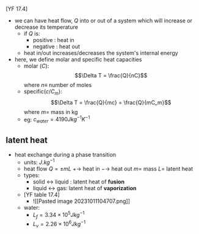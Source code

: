 [YF 17.4]
- we can have heat flow, $Q$ into or out of a system which will increase or decrease its temperature
	- if $Q$ is:
		- positive : heat in
		- negative : heat out
	- heat in/out increases/decreases the system's internal energy
- here, we define molar and specific heat capacities
	- molar ($C$): $$\Delta T = \frac{Q}{nC}$$
		where $n \equiv$ number of moles
	- specific($c/C_m$): $$\Delta T = \frac{Q}{mc} = \frac{Q}{mC_m}$$
		where $m =$ mass in kg
	- eg:  $c_{water}=4190 Jkg^{-1}K^{-1}$
## latent heat
- heat exchange during a phase transition
	- units: $J.kg^{-1}$
	- heat flow $Q=\pm mL$ 
		$+ \to$ heat in
		$-\to$ heat out
		$m=$ mass
		$L=$ latent heat
	- types:
		- solid $\leftrightarrow$ liquid : latent heat of **fusion**
		- liquid $\leftrightarrow$ gas: latent heat of **vaporization**
	- [YF table 17.4]
		- ![[Pasted image 20231011104707.png]]
	- water:
		- $L_{f}=3.34\times 10^{5} Jkg^{-1}$
		- $L_{v}=2.26\times 10^{6}Jkg^{-1}$
